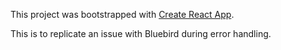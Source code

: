This project was bootstrapped with [Create React App](https://github.com/facebookincubator/create-react-app).

This is to replicate an issue with Bluebird during error handling.
